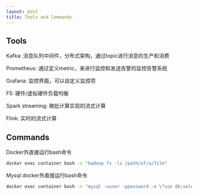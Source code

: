 ```yaml
---
layout: post
title: Tools and Commands
---
```


## Tools
Kafka: 消息队列中间件，分布式架构，通过topic进行消息的生产和消费

Prometheus: 通过定义metric，来进行监控和发送告警的监控告警系统

Grafana: 监控界面，可以自定义监控项

F5: 硬件/虚拟硬件负载均衡

Spark streaming: 微批计算实现的流式计算

Flink: 实时的流式计算

## Commands
Docker外直接运行bash命令
```bash
docker exec container bash -c "hadoop fs -ls /path/of/a/file"
```

Mysql docker外直接运行bash命令
```bash
docker exec container bash -c "mysql -uuser -ppassword -e \"use db;select * from some_tables;\""
```
